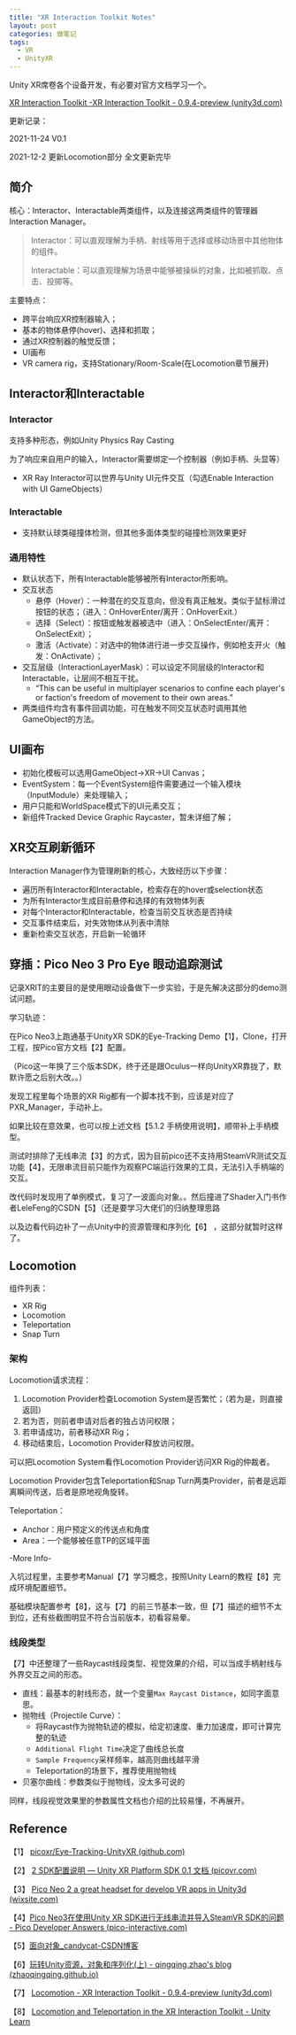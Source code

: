 ```yaml
---
title: "XR Interaction Toolkit Notes"
layout: post
categories: 做笔记
tags:
  - VR
  - UnityXR
---
```


Unity XR席卷各个设备开发，有必要对官方文档学习一个。

 [XR Interaction Toolkit -XR Interaction Toolkit - 0.9.4-preview (unity3d.com)](https://docs.unity3d.com/Packages/com.unity.xr.interaction.toolkit@0.9/manual/index.html) 

<!-- more -->

更新记录：

2021-11-24 V0.1

2021-12-2 更新Locomotion部分 全文更新完毕

## 简介

核心：Interactor、Interactable两类组件，以及连接这两类组件的管理器Interaction Manager。

> Interactor：可以直观理解为手柄、射线等用于选择或移动场景中其他物体的组件。
>
> Interactable：可以直观理解为场景中能够被操纵的对象，比如被抓取、点击、投掷等。

主要特点：

* 跨平台响应XR控制器输入；
* 基本的物体悬停(hover)、选择和抓取；
* 通过XR控制器的触觉反馈；
* UI画布
* VR camera rig，支持Stationary/Room-Scale(在Locomotion章节展开)

## Interactor和Interactable

### Interactor

支持多种形态，例如Unity Physics Ray Casting

为了响应来自用户的输入，Interactor需要绑定一个控制器（例如手柄、头显等）

* XR Ray Interactor可以世界与Unity UI元件交互（勾选Enable Interaction with UI GameObjects）

### Interactable

* 支持默认球类碰撞体检测，但其他多面体类型的碰撞检测效果更好

### 通用特性

* 默认状态下，所有Interactable能够被所有Interactor所影响。
* 交互状态
  * 悬停（Hover）：一种潜在的交互意向，但没有真正触发。类似于鼠标滑过按钮的状态；（进入：OnHoverEnter/离开：OnHoverExit.）
  * 选择（Select）：按钮或触发器被选中（进入：OnSelectEnter/离开：OnSelectExit）；
  * 激活（Activate）：对选中的物体进行进一步交互操作，例如枪支开火（触发：OnActivate）；
* 交互层级（InteractionLayerMask）：可以设定不同层级的Interactor和Interactable，让层间不相互干扰。
  * “This can be useful in multiplayer scenarios to confine each player's or faction's freedom of movement to their own areas.”
* 两类组件均含有事件回调功能，可在触发不同交互状态时调用其他GameObject的方法。

## UI画布

* 初始化模板可以选用GameObject->XR->UI Canvas；
* EventSystem：每一个EventSystem组件需要通过一个输入模块（InputModule）来处理输入；
* 用户只能和WorldSpace模式下的UI元素交互；
* 新组件Tracked Device Graphic Raycaster，暂未详细了解；

## XR交互刷新循环

Interaction Manager作为管理刷新的核心，大致经历以下步骤：

* 遍历所有Interactor和Interactable，检索存在的hover或selection状态
* 为所有Interactor生成目前悬停和选择的有效物体列表
* 对每个Interactor和Interactable，检查当前交互状态是否持续
* 交互事件结束后，对失效物体从列表中清除
* 重新检索交互状态，开启新一轮循环

## 穿插：Pico Neo 3 Pro Eye 眼动追踪测试

记录XRIT的主要目的是使用眼动设备做下一步实验，于是先解决这部分的demo测试问题。

学习轨迹：

在Pico Neo3上跑通基于UnityXR SDK的Eye-Tracking Demo【1】，Clone，打开工程，按Pico官方文档【2】配置。

（Pico这一年换了三个版本SDK，终于还是跟Oculus一样向UnityXR靠拢了，默默许愿之后别大改。。）

发现工程里每个场景的XR Rig都有一个脚本找不到，应该是对应了PXR_Manager，手动补上。

如果比较在意效果，也可以按上述文档【5.1.2 手柄使用说明】，顺带补上手柄模型。

测试时排除了无线串流【3】的方式，因为目前pico还不支持用SteamVR测试交互功能【4】，无限串流目前只能作为观察PC端运行效果的工具，无法引入手柄端的交互。

改代码时发现用了单例模式，复习了一波面向对象。。然后撞进了Shader入门书作者LeleFeng的CSDN【5】（还是要学习大佬们的归纳整理思路

以及边看代码边补了一点Unity中的资源管理和序列化【6】 ，这部分就暂时这样了。

## Locomotion

组件列表：

* XR Rig
* Locomotion
* Teleportation
* Snap Turn

### 架构

Locomotion请求流程：

1. Locomotion Provider检查Locomotion System是否繁忙；（若为是，则直接返回）
2. 若为否，则前者申请对后者的独占访问权限；
3. 若申请成功，前者移动XR Rig；
4. 移动结束后，Locomotion Provider释放访问权限。

可以把Locomotion System看作Locomotion Provider访问XR Rig的仲裁者。

Locomotion Provider包含Teleportation和Snap Turn两类Provider，前者是远距离瞬间传送，后者是原地视角旋转。

Teleportation：

* Anchor：用户预定义的传送点和角度
* Area：一个能够被任意TP的区域平面

-More Info-

入坑过程里，主要参考Manual【7】学习概念，按照Unity Learn的教程【8】完成环境配置细节。

基础模块配置参考【8】，这与【7】的前三节基本一致，但【7】描述的细节不太到位，还有些截图明显不符合当前版本，初看容易晕。

### 线段类型

【7】中还整理了一些Raycast线段类型、视觉效果的介绍，可以当成手柄射线与外界交互之间的形态。

* 直线：最基本的射线形态，就一个变量`Max Raycast Distance`，如同字面意思。
* 抛物线（Projectile Curve）：
  * 将Raycast作为抛物轨迹的模拟，给定初速度、重力加速度，即可计算完整的轨迹
  * `Additional Flight Time`决定了曲线总长度
  * `Sample Frequency`采样频率，越高则曲线越平滑
  * Teleportation的场景下，推荐使用抛物线
* 贝塞尔曲线：参数类似于抛物线，没太多可说的

同样，线段视觉效果里的参数属性文档也介绍的比较易懂，不再展开。



## Reference

【1】 [picoxr/Eye-Tracking-UnityXR (github.com)](https://github.com/picoxr/Eye-Tracking-UnityXR) 

【2】 [2 SDK配置说明 — Unity XR Platform SDK 0.1 文档 (picovr.com)](https://sdk.picovr.com/docs/XRPlatformSDK/Unity/cn/chapter_two.html) 

【3】 [Pico Neo 2 a great headset for develop VR apps in Unity3d (wixsite.com)](https://robertocolonello.wixsite.com/vrandbeyond-1/post/pico-neo-2-a-great-headset-for-develop-vr-apps-in-unity3d) 

【4】[Pico Neo3在使用Unity XR SDK进行无线串流并导入SteamVR SDK的问题 - Pico Developer Answers (pico-interactive.com)](https://devanswers.pico-interactive.com/index.php?qa=1808&qa_1=pico-neo3在使用unity-xr-sdk进行无线串流并导入steamvr-sdk的问题&show=1852#a1852) 

【5】[面向对象_candycat-CSDN博客](https://blog.csdn.net/candycat1992/category_1250639.html) 

【6】[玩转Unity资源，对象和序列化(上) - qingqing.zhao's blog (zhaoqingqing.github.io)](https://zhaoqingqing.github.io/2016/08/30/unity_assets_object_serialization_1.html)

【7】 [Locomotion - XR Interaction Toolkit - 0.9.4-preview (unity3d.com)](https://docs.unity3d.com/Packages/com.unity.xr.interaction.toolkit@0.9/manual/locomotion.html) 

【8】 [Locomotion and Teleportation in the XR Interaction Toolkit - Unity Learn](https://learn.unity.com/tutorial/locomotion-and-teleportation-in-the-xr-interaction-toolkit#5f91d116edbc2a001ffb3ba2) 

